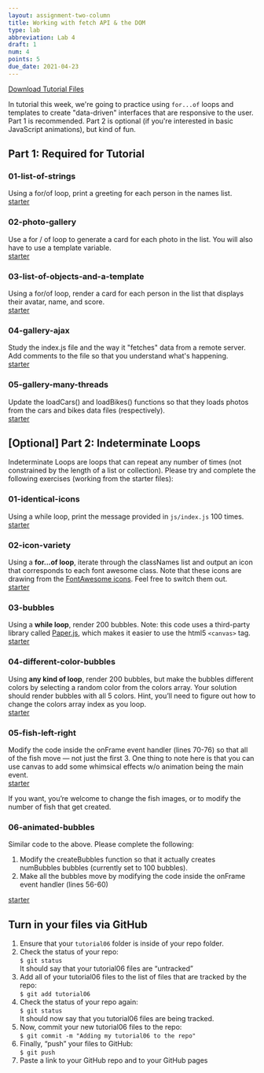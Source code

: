 ```yaml
---
layout: assignment-two-column
title: Working with fetch API & the DOM
type: lab
abbreviation: Lab 4
draft: 1
num: 4
points: 5
due_date: 2021-04-23
---
```


<a href="/spring2021/course-files/labs/lab04.zip" class="nu-button">Download Tutorial Files <i class="fas fa-download"></i></a> 

In tutorial this week, we're going to practice using `for...of` loops and templates to create "data-driven" interfaces that are responsive to the user. Part 1 is recommended. Part 2 is optional (if you're interested in basic JavaScript animations), but kind of fun.

## Part 1: Required for Tutorial

### 01-list-of-strings
Using a for/of loop, print a greeting for each person in the names list.
<br><a href="/spring2021/course-files/labs/lab04/01-list-of-strings" target="_blank">starter</a>

### 02-photo-gallery
Use a for / of loop to generate a card for each photo in the list. You will also have to use a template variable.
<br><a href="/spring2021/course-files/labs/lab04/02-photo-gallery" target="_blank">starter</a>

### 03-list-of-objects-and-a-template
Using a for/of loop, render a card for each person in the list that displays their avatar, name, and score.
<br><a href="/spring2021/course-files/labs/lab04/03-list-of-objects-and-a-template" target="_blank">starter</a>

### 04-gallery-ajax
Study the index.js file and the way it "fetches" data from a remote server. Add comments to the file so that you understand what's happening.
<br><a href="/spring2021/course-files/labs/lab04/04-gallery-ajax" target="_blank">starter</a>

### 05-gallery-many-threads
Update the loadCars() and loadBikes() functions so that they loads photos from the cars and bikes data files (respectively).
<br><a href="/spring2021/course-files/labs/lab04/05-gallery-many-threads" target="_blank">starter</a>

## [Optional] Part 2: Indeterminate Loops
Indeterminate Loops are loops that can repeat any number of times (not constrained by the length of a list or collection). Please try and complete the following exercises (working from the starter files):

### 01-identical-icons
Using a while loop, print the message provided in `js/index.js` 100 times.
<br><a href="/spring2021/course-files/labs/lab04/optional/01-identical-icons" target="_blank">starter</a>

### 02-icon-variety
Using a **for...of loop**, iterate through the classNames list and output an icon that corresponds to each font awesome class. Note that these icons are drawing from the <a href="https://fontawesome.com/icons?d=gallery&m=free" target="_blank">FontAwesome icons</a>. Feel free to switch them out.
<br><a href="/spring2021/course-files/labs/lab04/optional/02-icon-variety" target="_blank">starter</a>

### 03-bubbles
Using a **while loop**, render 200 bubbles. Note: this code uses a third-party library called <a href="http://paperjs.org/" target="_blank">Paper.js</a>, which makes it easier to use the html5 `<canvas>` tag.
<br><a href="/spring2021/course-files/labs/lab04/optional/03-bubbles" target="_blank">starter</a>

### 04-different-color-bubbles
Using **any kind of loop**, render 200 bubbles, but make the bubbles different colors by selecting a random color from the colors array. Your solution should render bubbles with all 5 colors. Hint, you’ll need to figure out how to change the colors array index as you loop.
<br><a href="/spring2021/course-files/labs/lab04/optional/04-different-color-bubbles" target="_blank">starter</a>

### 05-fish-left-right
Modify the code inside the onFrame event handler (lines 70-76) so that all of the fish move — not just the first 3. One thing to note here is that you can use canvas to add some whimsical effects w/o animation being the main event. 
<br><a href="/spring2021/course-files/labs/lab04/optional/05-fish-left-right" target="_blank">starter</a>

If you want, you’re welcome to change the fish images, or to modify the number of fish that get created.

### 06-animated-bubbles
Similar code to the above. Please complete the following:
1. Modify the  createBubbles function so that it actually creates numBubbles bubbles (currently set to 100 bubbles).
2. Make all the bubbles move by modifying the code inside the onFrame event handler (lines 56-60) 

<a href="/spring2021/course-files/labs/lab04/optional/06-animated-bubbles" target="_blank">starter</a>

## Turn in your files via GitHub
1. Ensure that your `tutorial06` folder is inside of your repo folder.
2. Check the status of your repo:<br>`$ git status`<br>It should say that your tutorial06 files are “untracked”
3. Add all of your tutorial06 files to the list of files that are tracked by the repo:<br>`$ git add tutorial06`
4. Check the status of your repo again:<br>`$ git status`<br>It should now say that you tutorial06 files are being tracked.
5. Now, commit your new tutorial06 files to the repo:<br>`$ git commit -m "Adding my tutorial06 to the repo"`
6. Finally, “push” your files to GitHub:<br>`$ git push`
7. Paste a link to your GitHub repo and to your GitHub pages 
